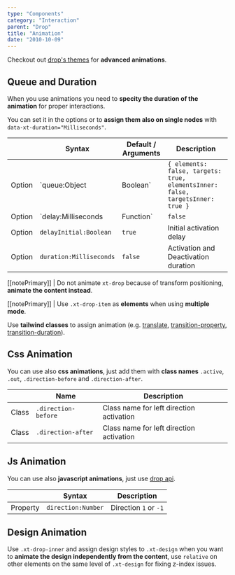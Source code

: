 ```yaml
---
type: "Components"
category: "Interaction"
parent: "Drop"
title: "Animation"
date: "2010-10-09"
---
```


Checkout out [drop's themes](/themes/by-component/drop) for **advanced animations**.

## Queue and Duration

When you use animations you need to **specity the duration of the animation** for proper interactions.

You can set it in the options or to **assign them also on single nodes** with `data-xt-duration="Milliseconds"`.

<div class="xt-overflow-sub overflow-y-hidden overflow-x-scroll my-4 xt-my-auto w-full">

|                         | Syntax                                    | Default / Arguments                       | Description                   |
| ----------------------- | ----------------------------------------- | ----------------------------- | ----------------------------- |
| Option                  | `queue:Object|Boolean`                 | `{ elements: false, targets: true, elementsInner: false, targetsInner: true }`     | Set instant activation and deactivation          |
| Option                  | `delay:Milliseconds|Function`                          | `false`        | Activation and Deactivation delay            |
| Option                  | `delayInitial:Boolean`                          | `true`        | Initial activation delay            |
| Option                  | `duration:Milliseconds`                          | `false`        | Activation and Deactivation duration            |

</div>

[[notePrimary]]
| Do not animate `xt-drop` because of transform positioning, **animate the content instead**.

[[notePrimary]]
| Use `.xt-drop-item` as **elements** when using **multiple mode**.

Use **tailwind classes** to assign animation (e.g. [translate](https://tailwindcss.com/docs/translate), [transition-property](https://tailwindcss.com/docs/transition-property), [transition-duration](https://tailwindcss.com/docs/transition-duration)).

<demo>
  <demoinline src="demos/components/drop/animation">
  </demoinline>
  <demoinline src="demos/components/drop/animation-multiple">
  </demoinline>
  <demoinline src="demos/components/drop/animation-multiple-noqueue">
  </demoinline>
</demo>

## Css Animation

You can use also **css animations**, just add them with **class names** `.active`, `.out`, `.direction-before` and `.direction-after`.

<div class="xt-overflow-sub overflow-y-hidden overflow-x-scroll my-4 xt-my-auto w-full">

|                      | Name                          | Description                   |
| ----------------------- | ---------------------------- | ----------------------------- |
| Class                  | `.direction-before`       |  Class name for left direction activation            |
| Class                  | `.direction-after`       |  Class name for left direction activation            |
</div>

<demo>
  <demoinline src="demos/components/drop/animation-css">
  </demoinline>
  <demoinline src="demos/components/drop/animation-css-multiple">
  </demoinline>
</demo>

## Js Animation

You can use also **javascript animations**, just use [drop api](/components/drop/api).

<div class="xt-overflow-sub overflow-y-hidden overflow-x-scroll my-4 xt-my-auto w-full">

|                         | Syntax                                    | Description                   |
| ----------------------- | ----------------------------------------- | ----------------------------- |
| Property                   | `direction:Number`       | Direction `1` or `-1`              |

</div>

<demo>
  <demoinline src="demos/components/drop/animation-js">
  </demoinline>
  <demoinline src="demos/components/drop/animation-js-multiple">
  </demoinline>
</demo>

## Design Animation

Use `.xt-drop-inner` and assign design styles to `.xt-design` when you want to **animate the design independently from the content**, use `relative` on other elements on the same level of `.xt-design` for fixing z-index issues.

<demo>
  <demoinline src="demos/components/drop/animation-design">
  </demoinline>
</demo>
